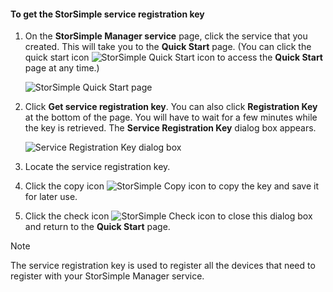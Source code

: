<!--author=SharS last changed: 9/17/15-->


#### To get the StorSimple service registration key
1. On the **StorSimple Manager service** page, click the service that you created. This will take you to the **Quick Start** page. (You can click the quick start icon ![StorSimple Quick Start icon ](./media/storsimple-get-service-registration-key-gov/HCS_QuickStartIcon-include.png) to access the **Quick Start** page at any time.)
   
     ![StorSimple Quick Start page](./media/storsimple-get-service-registration-key-gov/HCS_ServiceQuickStart-gov-include.png)
2. Click **Get service registration key**. You can also click **Registration Key** at the bottom of the page. You will have to wait for a few minutes while the key is retrieved. The **Service Registration Key** dialog box appears.
   
     ![Service Registration Key dialog box](./media/storsimple-get-service-registration-key-gov/HCS_ServiceRegistrationKey-gov-include.png)
3. Locate the service registration key.
4. Click the copy icon ![StorSimple Copy icon](./media/storsimple-get-service-registration-key-gov/HCS_CopyIcon-include.png) to copy the key and save it for later use.
5. Click the check icon ![StorSimple Check icon](./media/storsimple-get-service-registration-key-gov/HCS_CheckIcon-include.png) to close this dialog box and return to the **Quick Start** page.

> [!NOTE]
> The service registration key is used to register all the devices that need to register with your StorSimple Manager service.
> 
> 

